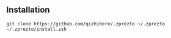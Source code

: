 Installation
------------

    git clone https://github.com/qizhihere/.zprezto ~/.zprezto
    ~/.zprezto/install.zsh
